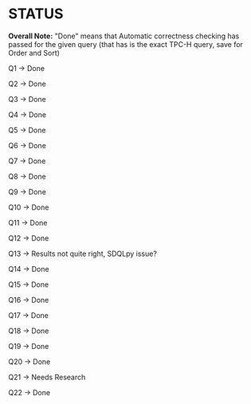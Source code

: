 # STATUS

**Overall Note:** "Done" means that Automatic correctness checking has passed for the given query (that has is the exact TPC-H query, save for Order and Sort)

Q1   ->  Done

Q2   ->  Done

Q3   ->  Done

Q4   ->  Done

Q5   ->  Done

Q6   ->  Done

Q7   ->  Done

Q8   ->  Done

Q9   ->  Done

Q10  ->  Done

Q11  ->  Done

Q12  ->  Done

Q13  ->  Results not quite right, SDQLpy issue?

Q14  ->  Done

Q15  ->  Done

Q16  ->  Done

Q17  ->  Done

Q18  ->  Done

Q19  ->  Done

Q20  ->  Done

Q21  ->  Needs Research

Q22  ->  Done
